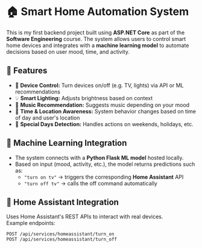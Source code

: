 # 🏠 Smart Home Automation System

This is my first backend project built using **ASP.NET Core** as part of the **Software Engineering** course. The system allows users to control smart home devices and integrates with a **machine learning model** to automate decisions based on user mood, time, and activity.

## 🚀 Features

- 🔌 **Device Control:** Turn devices on/off (e.g. TV, lights) via API or ML recommendations  
- 💡 **Smart Lighting:** Adjusts brightness based on context  
- 🎵 **Music Recommendation:** Suggests music depending on your mood  
- 📅 **Time & Location Awareness:** System behavior changes based on time of day and user's location  
- 🎉 **Special Days Detection:** Handles actions on weekends, holidays, etc.

## 🤖 Machine Learning Integration

- The system connects with a **Python Flask ML model** hosted locally.  
- Based on input (mood, activity, etc.), the model returns predictions such as:
  - `"turn on tv"` → triggers the corresponding **Home Assistant** API  
  - `"turn off tv"` → calls the off command automatically

## 🔗 Home Assistant Integration

Uses Home Assistant's REST APIs to interact with real devices.  
Example endpoints:
```http
POST /api/services/homeassistant/turn_on  
POST /api/services/homeassistant/turn_off  
